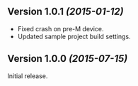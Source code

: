 Version 1.0.1 *(2015-01-12)*
----------------------------
* Fixed crash on pre-M device.
* Updated sample project build settings.

Version 1.0.0 *(2015-07-15)*
----------------------------

Initial release.